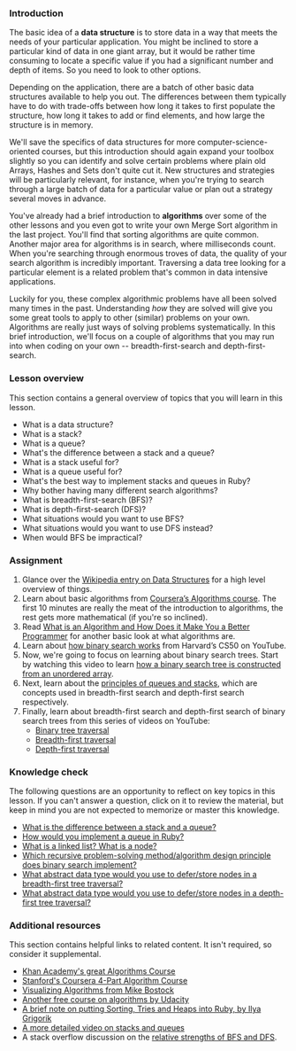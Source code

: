 ### Introduction

The basic idea of a **data structure** is to store data in a way that meets the needs of your particular application. You might be inclined to store a particular kind of data in one giant array, but it would be rather time consuming to locate a specific value if you had a significant number and depth of items. So you need to look to other options.

Depending on the application, there are a batch of other basic data structures available to help you out. The differences between them typically have to do with trade-offs between how long it takes to first populate the structure, how long it takes to add or find elements, and how large the structure is in memory.

We'll save the specifics of data structures for more computer-science-oriented courses, but this introduction should again expand your toolbox slightly so you can identify and solve certain problems where plain old Arrays, Hashes and Sets don't quite cut it. New structures and strategies will be particularly relevant, for instance, when you're trying to search through a large batch of data for a particular value or plan out a strategy several moves in advance.

You've already had a brief introduction to **algorithms** over some of the other lessons and you even got to write your own Merge Sort algorithm in the last project. You'll find that sorting algorithms are quite common. Another major area for algorithms is in search, where milliseconds count. When you're searching through enormous troves of data, the quality of your search algorithm is incredibly important. Traversing a data tree looking for a particular element is a related problem that's common in data intensive applications.

Luckily for you, these complex algorithmic problems have all been solved many times in the past. Understanding *how* they are solved will give you some great tools to apply to other (similar) problems on your own. Algorithms are really just ways of solving problems systematically. In this brief introduction, we'll focus on a couple of algorithms that you may run into when coding on your own -- breadth-first-search and depth-first-search.

### Lesson overview

This section contains a general overview of topics that you will learn in this lesson.

- What is a data structure?
- What is a stack?
- What is a queue?
- What's the difference between a stack and a queue?
- What is a stack useful for?
- What is a queue useful for?
- What's the best way to implement stacks and queues in Ruby?
- Why bother having many different search algorithms?
- What is breadth-first-search (BFS)?
- What is depth-first-search (DFS)?
- What situations would you want to use BFS?
- What situations would you want to use DFS instead?
- When would BFS be impractical?

### Assignment

<div class="lesson-content__panel" markdown="1">

  1. Glance over the [Wikipedia entry on Data Structures](http://en.wikipedia.org/wiki/Data_structure) for a high level overview of things.
  1. Learn about basic algorithms from [Coursera’s Algorithms course](http://www.youtube.com/watch?v=u2TwK3fED8A). The first 10 minutes are really the meat of the introduction to algorithms, the rest gets more mathematical (if you're so inclined).
  1. Read [What is an Algorithm and How Does it Make You a Better Programmer](https://web.archive.org/web/20231223233808/http://blog.thefirehoseproject.com/posts/what-is-an-algorithm/) for another basic look at what algorithms are.
  1. Learn about [how binary search works](https://www.youtube.com/watch?v=T98PIp4omUA) from Harvard’s CS50 on YouTube.
  1. Now, we're going to focus on learning about binary search trees. Start by watching this video to learn [how a binary search tree is constructed from an unordered array](https://www.youtube.com/watch?v=FvdPo8PBQtc).
  1. Next, learn about the [principles of queues and stacks](https://www.youtube.com/watch?v=6QS_Cup1YoI), which are concepts used in breadth-first search and depth-first search respectively.
  1. Finally, learn about breadth-first search and depth-first search of binary search trees from this series of videos on YouTube:
      - [Binary tree traversal](https://www.youtube.com/watch?v=9RHO6jU--GU)
      - [Breadth-first traversal](https://www.youtube.com/watch?v=86g8jAQug04)
      - [Depth-first traversal](https://www.youtube.com/watch?v=gm8DUJJhmY4)

</div>

### Knowledge check

The following questions are an opportunity to reflect on key topics in this lesson. If you can't answer a question, click on it to review the material, but keep in mind you are not expected to memorize or master this knowledge.

- [What is the difference between a stack and a queue?](https://www.youtube.com/watch?v=6QS_Cup1YoI)
- [How would you implement a queue in Ruby?](https://web.archive.org/web/20231223233808/http://blog.thefirehoseproject.com/posts/what-is-an-algorithm/)
- [What is a linked list? What is a node?](https://en.wikipedia.org/wiki/Data_structure#Examples)
- [Which recursive problem-solving method/algorithm design principle does binary search implement?](https://youtu.be/T98PIp4omUA?t=20)
- [What abstract data type would you use to defer/store nodes in a breadth-first tree traversal?](https://youtu.be/86g8jAQug04?t=103)
- [What abstract data type would you use to defer/store nodes in a depth-first tree traversal?](https://youtu.be/gm8DUJJhmY4?t=499)

### Additional resources

This section contains helpful links to related content. It isn't required, so consider it supplemental.

- [Khan Academy's great Algorithms Course](https://www.khanacademy.org/computing/computer-science/algorithms)
- [Stanford's Coursera 4-Part Algorithm Course](https://www.coursera.org/specializations/algorithms)
- [Visualizing Algorithms from Mike Bostock](http://bost.ocks.org/mike/algorithms/)
- [Another free course on algorithms by Udacity](https://www.udacity.com/course/intro-to-algorithms--cs215)
- [A brief note on putting Sorting, Tries and Heaps into Ruby, by Ilya Grigorik](http://www.igvita.com/2009/03/26/ruby-algorithms-sorting-trie-heaps/)
- [A more detailed video on stacks and queues](https://www.youtube.com/watch?v=idrrIMXXeHM)
- A stack overflow discussion on the [relative strengths of BFS and DFS](https://stackoverflow.com/questions/3332947/what-are-the-practical-factors-to-consider-when-choosing-between-depth-first-sea).
